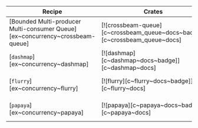 | Recipe | Crates | Categories |
|---|---|---|
| [Bounded Multi-producer Multi-consumer Queue][ex~concurrency~crossbeam-queue] | [![crossbeam-queue][c~crossbeam_queue~docs~badge]][c~crossbeam_queue~docs] | [![cat~concurrency][cat~concurrency~badge]][cat~concurrency] |
| [`dashmap`][ex~concurrency~dashmap] | [![dashmap][c~dashmap~docs~badge]][c~dashmap~docs] | [![cat~concurrency][cat~concurrency~badge]][cat~concurrency] |
| [`flurry`][ex~concurrency~flurry] | [![flurry][c~flurry~docs~badge]][c~flurry~docs] | [![cat~concurrency][cat~concurrency~badge]][cat~concurrency] |
| [`papaya`][ex~concurrency~papaya] | [![papaya][c~papaya~docs~badge]][c~papaya~docs] | [![cat~concurrency][cat~concurrency~badge]][cat~concurrency] |
